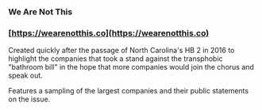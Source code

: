 ### We Are Not This

### [https://wearenotthis.co](https://wearenotthis.co)

Created quickly after the passage of North Carolina's HB 2 in 2016 to highlight the companies that took a stand against the transphobic "bathroom bill" in the hope that more companies would join the chorus and speak out.

Features a sampling of the largest companies and their public statements on the issue.
